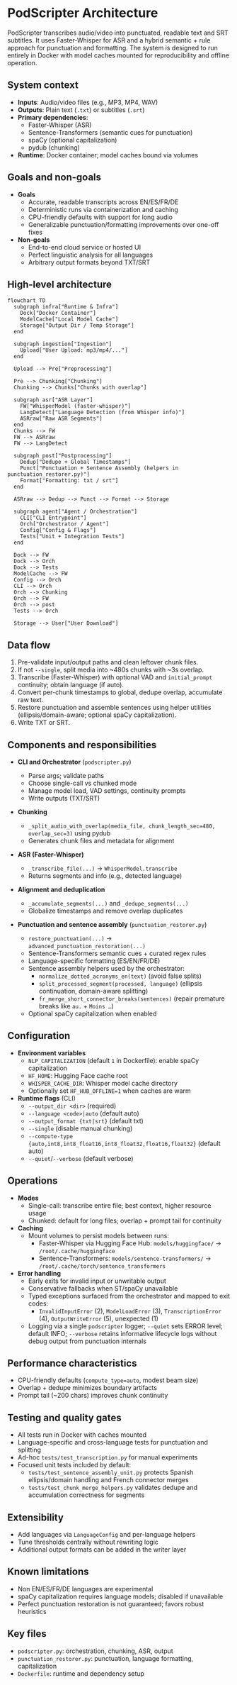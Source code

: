 # PodScripter Architecture

PodScripter transcribes audio/video into punctuated, readable text and SRT subtitles. It uses Faster-Whisper for ASR and a hybrid semantic + rule approach for punctuation and formatting. The system is designed to run entirely in Docker with model caches mounted for reproducibility and offline operation.

## System context

- **Inputs**: Audio/video files (e.g., MP3, MP4, WAV)
- **Outputs**: Plain text (`.txt`) or subtitles (`.srt`)
- **Primary dependencies**:
  - Faster-Whisper (ASR)
  - Sentence-Transformers (semantic cues for punctuation)
  - spaCy (optional capitalization)
  - pydub (chunking)
- **Runtime**: Docker container; model caches bound via volumes

## Goals and non-goals

- **Goals**
  - Accurate, readable transcripts across EN/ES/FR/DE
  - Deterministic runs via containerization and caching
  - CPU-friendly defaults with support for long audio
  - Generalizable punctuation/formatting improvements over one-off fixes
- **Non-goals**
  - End-to-end cloud service or hosted UI
  - Perfect linguistic analysis for all languages
  - Arbitrary output formats beyond TXT/SRT

## High-level architecture

```mermaid
flowchart TD
  subgraph infra["Runtime & Infra"]
    Dock["Docker Container"]
    ModelCache["Local Model Cache"]
    Storage["Output Dir / Temp Storage"]
  end

  subgraph ingestion["Ingestion"]
    Upload["User Upload: mp3/mp4/..."]
  end

  Upload --> Pre["Preprocessing"]

  Pre --> Chunking["Chunking"]
  Chunking --> Chunks["Chunks with overlap"]

  subgraph asr["ASR Layer"]
    FW["WhisperModel (faster-whisper)"]
    LangDetect["Language Detection (from Whisper info)"]
    ASRraw["Raw ASR Segments"]
  end
  Chunks --> FW
  FW --> ASRraw
  FW --> LangDetect

  subgraph post["Postprocessing"]
    Dedup["Dedupe + Global Timestamps"]
    Punct["Punctuation + Sentence Assembly (helpers in punctuation_restorer.py)"]
    Format["Formatting: txt / srt"]
  end

  ASRraw --> Dedup --> Punct --> Format --> Storage

  subgraph agent["Agent / Orchestration"]
    CLI["CLI Entrypoint"]
    Orch["Orchestrator / Agent"]
    Config["Config & Flags"]
    Tests["Unit + Integration Tests"]
  end

  Dock --> FW
  Dock --> Orch
  Dock --> Tests
  ModelCache --> FW
  Config --> Orch
  CLI --> Orch
  Orch --> Chunking
  Orch --> FW
  Orch --> post
  Tests --> Orch

  Storage --> User["User Download"]
```

## Data flow

1. Pre-validate input/output paths and clean leftover chunk files.
2. If not `--single`, split media into ~480s chunks with ~3s overlap.
3. Transcribe (Faster-Whisper) with optional VAD and `initial_prompt` continuity; obtain language (if auto).
4. Convert per-chunk timestamps to global, dedupe overlap, accumulate raw text.
5. Restore punctuation and assemble sentences using helper utilities (ellipsis/domain-aware; optional spaCy capitalization).
6. Write TXT or SRT.

## Components and responsibilities

- **CLI and Orchestrator** (`podscripter.py`)
  - Parse args; validate paths
  - Choose single-call vs chunked mode
  - Manage model load, VAD settings, continuity prompts
  - Write outputs (TXT/SRT)

- **Chunking**
  - `_split_audio_with_overlap(media_file, chunk_length_sec=480, overlap_sec=3)` using pydub
  - Generates chunk files and metadata for alignment

- **ASR (Faster-Whisper)**
  - `_transcribe_file(...)` → `WhisperModel.transcribe`
  - Returns segments and info (e.g., detected language)

- **Alignment and deduplication**
  - `_accumulate_segments(...)` and `_dedupe_segments(...)`
  - Globalize timestamps and remove overlap duplicates

- **Punctuation and sentence assembly** (`punctuation_restorer.py`)
  - `restore_punctuation(...)` → `advanced_punctuation_restoration(...)`
  - Sentence-Transformers semantic cues + curated regex rules
  - Language-specific formatting (ES/EN/FR/DE)
  - Sentence assembly helpers used by the orchestrator:
    - `normalize_dotted_acronyms_en(text)` (avoid false splits)
    - `split_processed_segment(processed, language)` (ellipsis continuation, domain-aware splitting)
    - `fr_merge_short_connector_breaks(sentences)` (repair premature breaks like `au.` + `Moins …`)
  - Optional spaCy capitalization when enabled

## Configuration

- **Environment variables**
  - `NLP_CAPITALIZATION` (default `1` in Dockerfile): enable spaCy capitalization
  - `HF_HOME`: Hugging Face cache root
  - `WHISPER_CACHE_DIR`: Whisper model cache directory
  - Optionally set `HF_HUB_OFFLINE=1` when caches are warm
- **Runtime flags** (CLI)
  - `--output_dir <dir>` (required)
  - `--language <code>|auto` (default auto)
  - `--output_format {txt|srt}` (default txt)
  - `--single` (disable manual chunking)
  - `--compute-type {auto,int8,int8_float16,int8_float32,float16,float32}` (default auto)
  - `--quiet`/`--verbose` (default verbose)

## Operations

- **Modes**
  - Single-call: transcribe entire file; best context, higher resource usage
  - Chunked: default for long files; overlap + prompt tail for continuity
- **Caching**
  - Mount volumes to persist models between runs:
    - Faster-Whisper via Hugging Face Hub: `models/huggingface/` → `/root/.cache/huggingface`
    - Sentence-Transformers: `models/sentence-transformers/` → `/root/.cache/torch/sentence_transformers`
- **Error handling**
  - Early exits for invalid input or unwritable output
  - Conservative fallbacks when ST/spaCy unavailable
  - Typed exceptions surfaced from the orchestrator and mapped to exit codes:
    - `InvalidInputError` (2), `ModelLoadError` (3), `TranscriptionError` (4), `OutputWriteError` (5), unexpected (1)
  - Logging via a single `podscripter` logger; `--quiet` sets ERROR level; default INFO; `--verbose` retains informative lifecycle logs without debug output from punctuation internals

## Performance characteristics

- CPU-friendly defaults (`compute_type=auto`, modest beam size)
- Overlap + dedupe minimizes boundary artifacts
- Prompt tail (~200 chars) improves chunk continuity

## Testing and quality gates

- All tests run in Docker with caches mounted
- Language-specific and cross-language tests for punctuation and splitting
- Ad-hoc `tests/test_transcription.py` for manual experiments
- Focused unit tests included by default:
  - `tests/test_sentence_assembly_unit.py` protects Spanish ellipsis/domain handling and French connector merges
  - `tests/test_chunk_merge_helpers.py` validates dedupe and accumulation correctness for segments

## Extensibility

- Add languages via `LanguageConfig` and per-language helpers
- Tune thresholds centrally without rewriting logic
- Additional output formats can be added in the writer layer

## Known limitations

- Non EN/ES/FR/DE languages are experimental
- spaCy capitalization requires language models; disabled if unavailable
- Perfect punctuation restoration is not guaranteed; favors robust heuristics

## Key files

- `podscripter.py`: orchestration, chunking, ASR, output
- `punctuation_restorer.py`: punctuation, language formatting, capitalization
- `Dockerfile`: runtime and dependency setup
